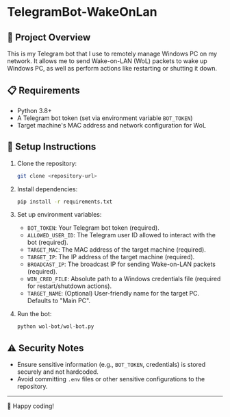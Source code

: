 # TelegramBot-WakeOnLan

## 🚀 Project Overview
This is my Telegram bot that I use to remotely manage Windows PC on my network. It allows me to send Wake-on-LAN (WoL) packets to wake up Windows PC, as well as perform actions like restarting or shutting it down.

## 📋 Requirements
- Python 3.8+
- A Telegram bot token (set via environment variable `BOT_TOKEN`)
- Target machine's MAC address and network configuration for WoL

## 🔧 Setup Instructions
1. Clone the repository:
    ```bash
    git clone <repository-url>
    ```
2. Install dependencies:
    ```bash
    pip install -r requirements.txt
    ```
3. Set up environment variables:
    - `BOT_TOKEN`: Your Telegram bot token (required).
    - `ALLOWED_USER_ID`: The Telegram user ID allowed to interact with the bot (required).
    - `TARGET_MAC`: The MAC address of the target machine (required).
    - `TARGET_IP`: The IP address of the target machine (required).
    - `BROADCAST_IP`: The broadcast IP for sending Wake-on-LAN packets (required).
    - `WIN_CRED_FILE`: Absolute path to a Windows credentials file (required for restart/shutdown actions).
    - `TARGET_NAME`: (Optional) User-friendly name for the target PC. Defaults to "Main PC".

4. Run the bot:
    ```bash
    python wol-bot/wol-bot.py
    ```

## ⚠️ Security Notes
- Ensure sensitive information (e.g., `BOT_TOKEN`, credentials) is stored securely and not hardcoded.
- Avoid committing `.env` files or other sensitive configurations to the repository.

---

🌟 Happy coding!

